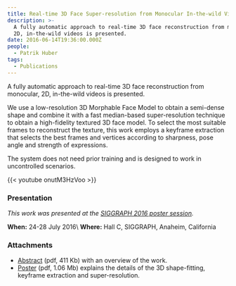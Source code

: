 ```yaml
---
title: Real-time 3D Face Super-resolution from Monocular In-the-wild Videos
description: >-
  A fully automatic approach to real-time 3D face reconstruction from monocular,
  2D, in-the-wild videos is presented.
date: 2016-06-14T19:36:00.000Z
people:
  - Patrik Huber
tags:
  - Publications
---
```


A fully automatic approach to real-time 3D face reconstruction from monocular,
2D, in-the-wild videos is presented.

We use a low-resolution 3D Morphable Face Model to obtain a semi-dense shape and
combine it with a fast median-based super-resolution technique to obtain a
high-fidelity textured 3D face model. To select the most suitable frames to
reconstruct the texture, this work employs a keyframe extraction that selects
the best frames and vertices according to sharpness, pose angle and strength of
expressions.

The system does not need prior training and is designed to work in uncontrolled
scenarios.

{{< youtube onutM3HzVoo >}}


### Presentation

*This work was presented at the [SIGGRAPH 2016 poster session][SIGGRAPH].*

**When:** 24-28 July 2016\\
**Where:** Hall C, SIGGRAPH, Anaheim, California


### Attachments

* [Abstract][ABSTRACT] (pdf, 411 Kb) with an overview of the work.
* [Poster][POSTER] (pdf, 1.06 Mb) explains the details of the 3D shape-fitting,
  keyframe extraction and super-resolution.



[ABSTRACT]: //ln.facer2vm.org/siggraph2016_abstract
[POSTER]: //ln.facer2vm.org/siggraph2016_poster
[SIGGRAPH]: http://s2016.siggraph.org/posters
